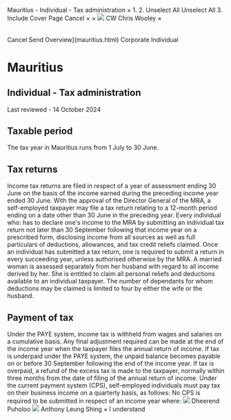 Mauritius - Individual - Tax administration
×
1.
2.
Unselect All
Unselect All
3.
Include Cover Page
Cancel
×
×
![](-/media/world-wide-tax-summaries/attachments/global---chris-wooley.ashx%3Frev=ac5e5f3223b34096b1afc2a6009c7320&revision=ac5e5f32-23b3-4096-b1af-c2a6009c7320&hash=859B7ADC84DC2CBEC9760E9E6EE7DE6D0A8BFCDF)
CW
Chris Wooley
×
######
Cancel
Send
Overview](mauritius.html)
Corporate
Individual
# Mauritius
## Individual - Tax administration
Last reviewed - 14 October 2024
## Taxable period
The tax year in Mauritius runs from 1 July to 30 June.
## Tax returns
Income tax returns are filed in respect of a year of assessment ending 30 June on the basis of the income earned during the preceding income year ended 30 June. With the approval of the Director General of the MRA, a self-employed taxpayer may file a tax return relating to a 12-month period ending on a date other than 30 June in the preceding year.
Every individual who:
has to declare one's income to the MRA by submitting an individual tax return not later than 30 September following that income year on a prescribed form, disclosing income from all sources as well as full particulars of deductions, allowances, and tax credit reliefs claimed.
Once an individual has submitted a tax return, one is required to submit a return in every succeeding year, unless authorised otherwise by the MRA.
A married woman is assessed separately from her husband with regard to all income derived by her. She is entitled to claim all personal reliefs and deductions available to an individual taxpayer.
The number of dependants for whom deductions may be claimed is limited to four by either the wife or the husband.
## Payment of tax
Under the PAYE system, income tax is withheld from wages and salaries on a cumulative basis. Any final adjustment required can be made at the end of the income year when the taxpayer files the annual return of income. If tax is underpaid under the PAYE system, the unpaid balance becomes payable on or before 30 September following the end of the income year. If tax is overpaid, a refund of the excess tax is made to the taxpayer, normally within three months from the date of filing of the annual return of income.
Under the current payment system (CPS), self-employed individuals must pay tax on their business income on a quarterly basis, as follows:
No CPS is required to be submitted in respect of an income year where:
![](-/media/world-wide-tax-summaries/mauritiusdheerend-puholoomauritius--dheerend-puholoopng20210524110655908.ashx%3Frev=a06b14f52e004595861263067421e203&revision=a06b14f5-2e00-4595-8612-63067421e203&hash=86A94312267CF8F3F259D3ACCD8BC226FEE1CDEF)
Dheerend Puholoo
![](-/media/world-wide-tax-summaries/mauritiusanthony-leung-shingmauritius--anthony-leung-shingpng20210524110720569.ashx%3Frev=9294370888a54e66a8b4224e11e8411f&revision=92943708-88a5-4e66-a8b4-224e11e8411f&hash=21241799B02A0B58D220A7393D388351FA1B574E)
Anthony Leung Shing
×
I understand